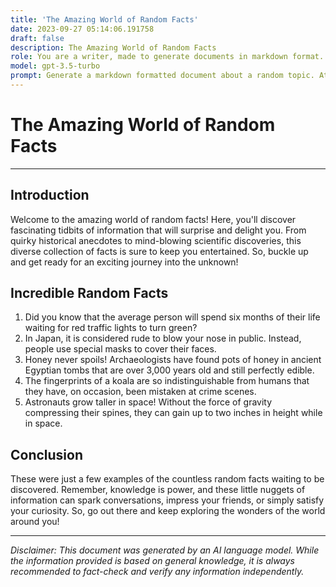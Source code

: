 ```yaml
---
title: 'The Amazing World of Random Facts'
date: 2023-09-27 05:14:06.191758
draft: false
description: The Amazing World of Random Facts
role: You are a writer, made to generate documents in markdown format. It is very important that all of the documents you generate are in valid markdown format.
model: gpt-3.5-turbo
prompt: Generate a markdown formatted document about a random topic. At the bottom, include a disclaimer explaining that the document was generated by you. The first line of the document should be the title. Make sure that the entire document is in proper markdown format, using a mix of various tags to make the document visually appealing.
---
```


# The Amazing World of Random Facts

---

## Introduction
Welcome to the amazing world of random facts! Here, you'll discover fascinating tidbits of information that will surprise and delight you. From quirky historical anecdotes to mind-blowing scientific discoveries, this diverse collection of facts is sure to keep you entertained. So, buckle up and get ready for an exciting journey into the unknown!

## Incredible Random Facts
1. Did you know that the average person will spend six months of their life waiting for red traffic lights to turn green?
2. In Japan, it is considered rude to blow your nose in public. Instead, people use special masks to cover their faces.
3. Honey never spoils! Archaeologists have found pots of honey in ancient Egyptian tombs that are over 3,000 years old and still perfectly edible.
4. The fingerprints of a koala are so indistinguishable from humans that they have, on occasion, been mistaken at crime scenes.
5. Astronauts grow taller in space! Without the force of gravity compressing their spines, they can gain up to two inches in height while in space.

## Conclusion
These were just a few examples of the countless random facts waiting to be discovered. Remember, knowledge is power, and these little nuggets of information can spark conversations, impress your friends, or simply satisfy your curiosity. So, go out there and keep exploring the wonders of the world around you!

---

*Disclaimer: This document was generated by an AI language model. While the information provided is based on general knowledge, it is always recommended to fact-check and verify any information independently.*